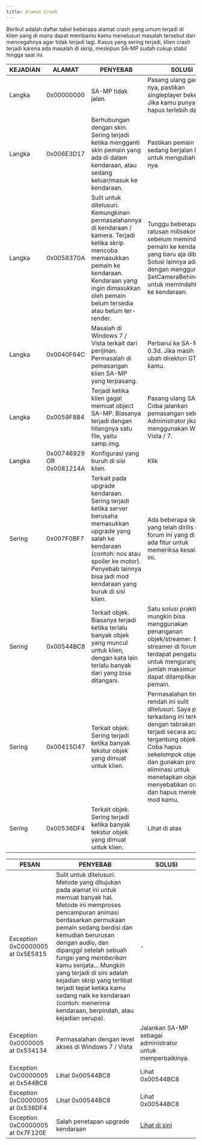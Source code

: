 ```yaml
---
title: Alamat Crash
---
```


Berikut adalah daftar tabel beberapa alamat crash yang umum terjadi di klien yang di mana dapat membantu kamu menelusuri masalah tersebut dan mencegahnya agar tidak terjadi lagi. Kasus yang sering terjadi, klien crash terjadi karena ada masalah di skrip, meskipun SA-MP sudah cukup stabil hingga saat ini.

| KEJADIAN | ALAMAT                   | PENYEBAB                                                                                                                                                                                                                  | SOLUSI                                                                                                                                                                                                                                                                                     |
| -------- | ------------------------ | ------------------------------------------------------------------------------------------------------------------------------------------------------------------------------------------------------------------------- | ------------------------------------------------------------------------------------------------------------------------------------------------------------------------------------------------------------------------------------------------------------------------------------------ |
| Langka   | 0x00000000               | SA-MP tidak jalan.                                                                                                                                                                                                        | Pasang ulang game-nya, pastikan singleplayer bekerja. Jika kamu punya mod, hapus terlebih dahulu.                                                                                                                                                                                          |
| Langka   | 0x006E3D17               | Berhubungan dengan skin. Sering terjadi ketika mengganti skin pemain yang ada di dalam kendaraan, atau sedang keluar/masuk ke kendaraan.                                                                                  | Pastikan pemain sedang berjalan kaki untuk mengubah skin-nya.                                                                                                                                                                                                                              |
| Langka   | 0x0058370A               | Sulit untuk ditelusuri. Kemungkinan permasalahannya di kendaraan / kamera. Terjadi ketika skrip mencoba memasukkan pemain ke kendaraan. Kendaraan yang ingin dimasukkan oleh pemain belum tersedia atau belum ter-render. | Tunggu beberapa ratusan milisekon sebelum memindahkan pemain ke kendaraan yang baru aja dibuat. Solusi lainnya adalah dengan menggunakan SetCameraBehindPlayer untuk memindahkannya ke kendaraan.                                                                                          |
| Langka   | 0x0040F64C               | Masalah di Windows 7 / Vista terkait dari perijinan. Permasalah di pemasangan klien SA-MP yang terpasang.                                                                                                                 | Perbarui ke SA-MP 0.3d. Jika masih terjadi, ubah direktori GTASA kamu.                                                                                                                                                                                                                     |
| Langka   | 0x0059F8B4               | Terjadi ketika klien gagal memuat object SA-MP. Biasanya terjadi dengan hilangnya satu file, yaitu samp.img.                                                                                                              | Pasang ulang SA-MP. Coba jalankan pemasangan sebagai Administrator jika kamu menggunakan Windows Vista / 7.                                                                                                                                                                                |
| Langka   | 0x00746929 OR 0x0081214A | Konfigurasi yang buruh di sisi klien.                                                                                                                                                                                     | Klik                                                                                                                                                                                                                                                                                       |
| Sering   | 0x007F0BF7               | Terkait pada upgrade kendaraan. Sering terjadi ketika server berusaha memasukkan upgrade yang salah ke kendaraan (contoh: nos atau spoiler ke motor). Penyebab lainnya bisa jadi mod kendaraan yang buruk di sisi klien.  | Ada beberapa skrip yang telah dirilis di forum ini yang di mana ada fitur untuk memeriksa kesalahan ini.                                                                                                                                                                                   |
| Sering   | 0x00544BC8               | Terkait objek. Biasanya terjadi ketika terlalu banyak objek yang muncul untuk klien, dengan kata lain terlalu banyak dari yang bisa ditangani.                                                                            | Satu solusi praktis mungkin bisa menggunakan penanganan objek/streamer. Banyak streamer di forum ini terdapat pengaturan untuk mengurangi jumlah maksimum yang dapat ditampilkan untuk pemain.                                                                                             |
| Sering   | 0x00415D47               | Terkait objek. Sering terjadi ketika banyak tekstur objek yang dimuat untuk klien.                                                                                                                                        | Permasalahan tingkat-rendah ini sulit ditelusuri. Saya pikir terkadang ini terkait dengan tabrakan yang terjadi secara acak tergantung objeknya. Coba hapus sekelompok objeknya dan gunakan proses eliminasi untuk menetapkan objek yang menyebabkan crash dan hapus mereka dari mod kamu. |
| Sering   | 0x00536DF4               | Terkait objek. Sering terjadi ketika banyak tekstur objek yang dimuat untuk klien.                                                                                                                                        | Lihat di atas                                                                                                                                                                                                                                                                              |

| PESAN                            | PENYEBAB                                                                                                                                                                                                                                                                                                                                                                                                                                                                  | SOLUSI                                                     |
| -------------------------------- | ------------------------------------------------------------------------------------------------------------------------------------------------------------------------------------------------------------------------------------------------------------------------------------------------------------------------------------------------------------------------------------------------------------------------------------------------------------------------- | ---------------------------------------------------------- |
| Exception 0xC0000005 at 0x5E5815 | Sulit untuk ditelusuri. Metode yang ditujukan pada alamat ini untuk memuat banyak hal. Metode ini memproses pencampuran animasi berdasarkan permukaan pemain sedang berdisi dan kemudian berurusan dengan audio, dan dipanggil setelah sebuah fungsi yang _memberikan_ kamu senjata... Mungkin yang terjadi di sini adalah kejadian skrip yang terlibat terjadi tepat ketika kamu sedang naik ke kendaraan (contoh: menerima kendaraan, berpindah, atau kejadian serupa). | -                                                          |
| Exception 0x0000005 at 0x534134  | Permasalahan dengan level akses di Windows 7 / Vista                                                                                                                                                                                                                                                                                                                                                                                                                      | Jalankan SA-MP sebagai administrator untuk memperbaikinya. |
| Exception 0xC0000005 at 0x544BC8 | Lihat 0x00544BC8                                                                                                                                                                                                                                                                                                                                                                                                                                                          | Lihat 0x00544BC8                                           |
| Exception 0xC0000005 at 0x536DF4 | Lihat 0x00544BC8                                                                                                                                                                                                                                                                                                                                                                                                                                                          | Lihat 0x00544BC8                                           |
| Exception 0xC0000005 at 0x7F120E | Salah penetapan upgrade kendaraan                                                                                                                                                                                                                                                                                                                                                                                                                                         | [Lihat di sini](CommonIssues)                              |
